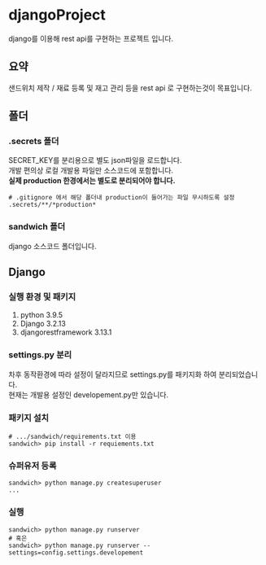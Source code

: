 # djangoProject

django를 이용해 rest api를 구현하는 프로젝트 입니다.

## 요약
샌드위치 제작 / 재료 등록 및 재고 관리 등을 rest api 로 구현하는것이 목표입니다.

## 폴더

### .secrets 폴더
SECRET_KEY를 분리용으로 별도 json파일을 로드합니다.\
개발 편의상 로컬 개발용 파일만 소스코드에 포함합니다. \
**실제 production 한경에서는 별도로 분리되어야 합니다.**
```text
# .gitignore 에서 해당 폴더내 production이 들어가는 파일 무시하도록 설정
.secrets/**/*production*
```

### sandwich 폴더
django 소스코드 폴더입니다.


## Django

### 실행 환경 및 패키지
1. python 3.9.5
2. Django 3.2.13
3. djangorestframework 3.13.1

### settings.py 분리
차후 동작환경에 따라 설정이 달라지므로 settings.py를 패키지화 하여 분리되었습니다.\
현재는 개발용 설정인 developement.py만 있습니다.

### 패키지 설치
```shell
# .../sandwich/requirements.txt 이용
sandwich> pip install -r requiements.txt
```

### 슈퍼유저 등록
```shell
sandwich> python manage.py createsuperuser
...
```

### 실행
```shell
sandwich> python manage.py runserver
# 혹은
sandwich> python manage.py runserver --settings=config.settings.developement
```

